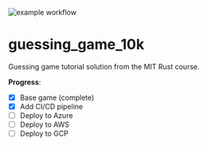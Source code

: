 ![example workflow](https://github.com/smythst/guessing_game_10k/blob/master/.github/workflows/rust.yml/badge.svg)

# guessing_game_10k
Guessing game tutorial solution from the MIT Rust course.

**Progress**:

- [x] Base game (complete)
- [x] Add CI/CD pipeline
- [ ] Deploy to Azure
- [ ] Deploy to AWS
- [ ] Deploy to GCP